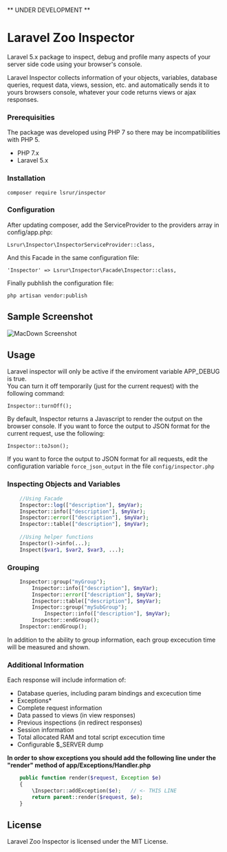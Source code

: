 ** UNDER DEVELOPMENT **

# Laravel Zoo Inspector
Laravel 5.x package to inspect, debug and profile many aspects of your server side code using your browser's console.

Laravel Inspector collects information of your objects, variables, database queries, request data, views, session, etc. and automatically sends it to yours browsers console, whatever your code returns views or ajax responses.

### Prerequisities
The package was developed using PHP 7 so there may be incompatibilities with PHP 5.

* PHP 7.x
* Laravel 5.x

### Installation
	composer require lsrur/inspector


### Configuration
After updating composer, add the ServiceProvider to the providers array in config/app.php:

	Lsrur\Inspector\InspectorServiceProvider::class,

  
And this Facade in the same configuration file:

	'Inspector' => Lsrur\Inspector\Facade\Inspector::class,
	
Finally pubhlish the configuration file:
	
	php artisan vendor:publish


## Sample Screenshot

![MacDown Screenshot](https://s31.postimg.org/vlfgyr21n/002.png)
  
## Usage
Laravel inspector will only be active if the enviroment variable APP_DEBUG is true.  
You can turn it off temporarily (just for the current request) with the following command:

	Inspector::turnOff();

By default, Inspector returns a Javascript to render the output on the browser console. If you want to force the output to JSON format for the current request, use the following:

	Inspector::toJson();
	
If you want to force the output to JSON format for all requests, edit the configuration variable `force_json_output` in the file `config/inspector.php`	

### Inspecting Objects and Variables
```php	
	//Using Facade
	Inspector::log(["description"], $myVar);
	Inspector::info(["description"], $myVar);
	Inspector::error(["description"], $myVar);
	Inspector::table(["description"], $myVar);
	
	//Using helper functions
	Inspector()->info(...);
	Inspect($var1, $var2, $var3, ...);
```	
	
### Grouping
```php	
	Inspector::group("myGroup");
		Inspector::info(["description"], $myVar);
		Inspector::error(["description"], $myVar);
		Inspector::table(["description"], $myVar);
		Inspector::group("mySubGroup");
			Inspector::info(["description"], $myVar);
		Inspector::endGroup();
	Inspector::endGroup();
```		
In addition to the ability to group information, each group excecution time will be measured and shown.

### Additional Information 
Each response will include information of:

* Database queries, including param bindings and excecution time
* Exceptions*
* Complete request information
* Data passed to views (in view responses)
* Previous inspections (in redirect responses)
* Session information
* Total allocated RAM and total script excecution time
* Configurable $_SERVER dump 

**In order to show exceptions you should add the following line under the "render" method of app/Exceptions/Handler.php**

```php    
    public function render($request, Exception $e)
    {
        \Inspector::addException($e); 	// <- THIS LINE
        return parent::render($request, $e);
    }  
```    
    
## License
Laravel Zoo Inspector is licensed under the MIT License.